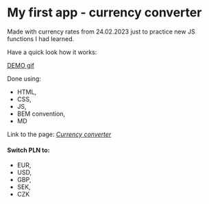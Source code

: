 # My first app - currency converter

Made with currency rates from 24.02.2023 just to practice new JS functions I had learned.

Have a quick look how it works:

[DEMO gif](gifs/DEMO.gif)

Done using:
- HTML,
- CSS,
- JS,
- BEM convention,
- MD


Link to the page: *[Currency converter](https://mcbombipl.github.io/currency-converter/)*

#### Switch PLN to:
- EUR,
- USD,
- GBP,
- SEK,
- CZK

